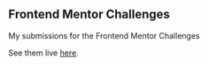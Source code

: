 ## Frontend Mentor Challenges

My submissions for the Frontend Mentor Challenges

See them live [here](https://frenmentor.netlify.app/).
